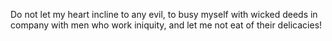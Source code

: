 Do not let my heart incline to any evil, to busy myself with wicked deeds in company with men who work iniquity, and let me not eat of their delicacies!
